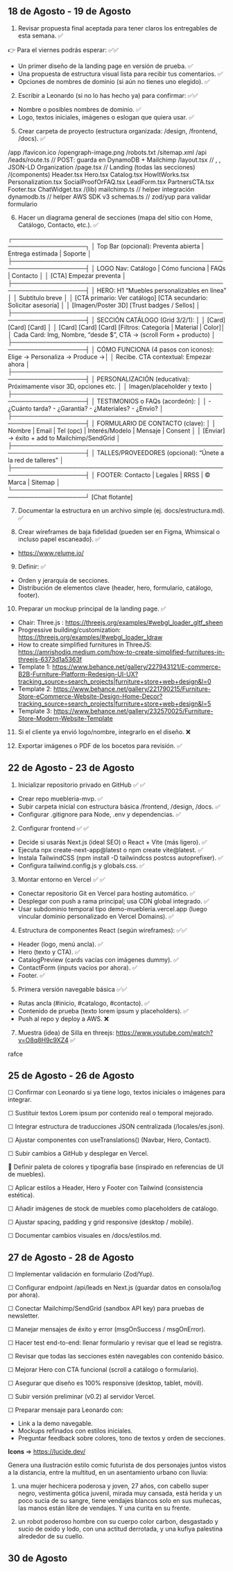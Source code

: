 ## 18 de Agosto - 19 de Agosto

1. Revisar propuesta final aceptada para tener claros los entregables de esta semana. ✅

👉 Para el viernes podrás esperar: ✅✅

- Un primer diseño de la landing page en versión de prueba. ✅
- Una propuesta de estructura visual lista para recibir tus comentarios. ✅
- Opciones de nombres de dominio (si aún no tienes uno elegido). ✅

2. Escribir a Leonardo (si no lo has hecho ya) para confirmar: ✅✅
- Nombre o posibles nombres de dominio.  ✅
- Logo, textos iniciales, imágenes o eslogan que quiera usar.  ✅

5. Crear carpeta de proyecto (estructura organizada: /design, /frontend, /docs). ✅

/app
  /favicon.ico
  /opengraph-image.png
  /robots.txt
  /sitemap.xml
  /api
    /leads/route.ts        // POST: guarda en DynamoDB + Mailchimp
  /layout.tsx              // <html>, <body>, JSON-LD Organization
  /page.tsx                // Landing (todas las secciones)
  /(components)
    Header.tsx
    Hero.tsx
    Catalog.tsx
    HowItWorks.tsx
    Personalization.tsx
    SocialProofOrFAQ.tsx
    LeadForm.tsx
    PartnersCTA.tsx
    Footer.tsx
    ChatWidget.tsx
  /(lib)
    mailchimp.ts           // helper integración
    dynamodb.ts            // helper AWS SDK v3
    schemas.ts             // zod/yup para validar formulario


6. Hacer un diagrama general de secciones (mapa del sitio con Home, Catálogo, Contacto, etc.). ✅

┌───────────────────────────────────────────────────────────────────┐
│ Top Bar (opcional): Preventa abierta | Entrega estimada | Soporte │
├───────────────────────────────────────────────────────────────────┤
│ LOGO             Nav: Catálogo | Cómo funciona | FAQs | Contacto  │
│                                [CTA] Empezar preventa             │
├───────────────────────────────────────────────────────────────────┤
│ HERO: H1 “Muebles personalizables en línea”                        │
│ Subtítulo breve                                                     │
│ [CTA primario: Ver catálogo]  [CTA secundario: Solicitar asesoría] │
│ [Imagen/Poster 3D]   [Trust badges / Sellos]                       │
├───────────────────────────────────────────────────────────────────┤
│ SECCIÓN CATÁLOGO (Grid 3/2/1):                                     │
│ [Card] [Card] [Card]                                               │
│ [Card] [Card] [Card]         [Filtros: Categoría | Material | Color]│
│ Cada Card: Img, Nombre, “desde $”, CTA → (scroll Form + producto)  │
├───────────────────────────────────────────────────────────────────┤
│ CÓMO FUNCIONA (4 pasos con iconos): Elige → Personaliza → Produce →│
│ Recibe. CTA contextual: Empezar ahora                              │
├───────────────────────────────────────────────────────────────────┤
│ PERSONALIZACIÓN (educativa): Próximamente visor 3D, opciones etc.  │
│ Imagen/placeholder y texto                                         │
├───────────────────────────────────────────────────────────────────┤
│ TESTIMONIOS o FAQs (acordeón):                                     │
│ - ¿Cuánto tarda?  - ¿Garantía?  - ¿Materiales?  - ¿Envío?          │
├───────────────────────────────────────────────────────────────────┤
│ FORMULARIO DE CONTACTO (clave):                                    │
│ Nombre | Email | Tel (opc) | Interés/Modelo | Mensaje | Consent    │
│ [Enviar] → éxito + add to Mailchimp/SendGrid                       │
├───────────────────────────────────────────────────────────────────┤
│ TALLES/PROVEEDORES (opcional): “Únete a la red de talleres”        │
├───────────────────────────────────────────────────────────────────┤
│ FOOTER: Contacto | Legales | RRSS | © Marca | Sitemap              │
└───────────────────────────────────────────────────────────────────┘
   [Chat flotante]


7. Documentar la estructura en un archivo simple (ej. docs/estructura.md). ✅

8. Crear wireframes de baja fidelidad (pueden ser en Figma, Whimsical o incluso papel escaneado). ✅
- https://www.relume.io/


9. Definir: ✅
- Orden y jerarquía de secciones.
- Distribución de elementos clave (header, hero, formulario, catálogo, footer).

10. Preparar un mockup principal de la landing page. ✅
- Chair: Three.js : https://threejs.org/examples/#webgl_loader_gltf_sheen 
- Progressive building/customization: https://threejs.org/examples/#webgl_loader_ldraw
- How to create simplified furnitures in ThreeJS: https://amrishodiq.medium.com/how-to-create-simplified-furnitures-in-threejs-6373d1a5363f
- Template 1: https://www.behance.net/gallery/227943121/E-commerce-B2B-Furniture-Platform-Redesign-UI-UX?tracking_source=search_projects|furniture+store+web+design&l=0
- Template 2: https://www.behance.net/gallery/221790215/Furniture-Store-eCommerce-Website-Design-Home-Decor?tracking_source=search_projects|furniture+store+web+design&l=5
- Template 3: https://www.behance.net/gallery/232570025/Furniture-Store-Modern-Website-Template

11. Si el cliente ya envió logo/nombre, integrarlo en el diseño. ❌

12. Exportar imágenes o PDF de los bocetos para revisión. ✅

## 22 de Agosto - 23 de Agosto

1. Inicializar repositorio privado en GitHub  ✅ ✅
- Crear repo muebleria-mvp. ✅
- Subir carpeta inicial con estructura básica /frontend, /design, /docs. ✅
- Configurar .gitignore para Node, .env y dependencias. ✅

2. Configurar frontend ✅ ✅
- Decide si usarás Next.js (ideal SEO) o React + Vite (más ligero). ✅
- Ejecuta npx create-next-app@latest o npm create vite@latest. ✅
- Instala TailwindCSS (npm install -D tailwindcss postcss autoprefixer). ✅
- Configura tailwind.config.js y globals.css. ✅

3. Montar entorno en Vercel ✅ ✅
- Conectar repositorio Git en Vercel para hosting automático. ✅
- Desplegar con push a rama principal; usa CDN global integrado. ✅
- Usar subdominio temporal tipo demo-muebleria.vercel.app (luego vincular dominio personalizado en Vercel Domains). ✅

4. Estructura de componentes React (según wireframes): ✅✅
- Header (logo, menú ancla). ✅
- Hero (texto y CTA). ✅
- CatalogPreview (cards vacías con imágenes dummy). ✅
- ContactForm (inputs vacíos por ahora). ✅
- Footer. ✅

5. Primera versión navegable básica ✅✅
- Rutas ancla (#inicio, #catalogo, #contacto). ✅
- Contenido de prueba (texto lorem ipsum y placeholders). ✅
- Push al repo y deploy a AWS. ❌

7. Muestra (idea) de Silla en threejs: https://www.youtube.com/watch?v=O8q8H9c9XZ4 ✅

rafce

## 25 de Agosto - 26 de Agosto

☐ Confirmar con Leonardo si ya tiene logo, textos iniciales o imágenes para integrar.

☐ Sustituir textos Lorem ipsum por contenido real o temporal mejorado.

☐ Integrar estructura de traducciones JSON centralizada (/locales/es.json).

☐ Ajustar componentes con useTranslations() (Navbar, Hero, Contact).

☐ Subir cambios a GitHub y desplegar en Vercel.

📌 Definir paleta de colores y tipografía base (inspirado en referencias de UI de muebles). 

☐ Aplicar estilos a Header, Hero y Footer con Tailwind (consistencia estética).

☐ Añadir imágenes de stock de muebles como placeholders de catálogo.

☐ Ajustar spacing, padding y grid responsive (desktop / mobile).

☐ Documentar cambios visuales en /docs/estilos.md.

## 27 de Agosto - 28 de Agosto

☐ Implementar validación en formulario (Zod/Yup).

☐ Configurar endpoint /api/leads en Next.js (guardar datos en consola/log por ahora).

☐ Conectar Mailchimp/SendGrid (sandbox API key) para pruebas de newsletter.

☐ Manejar mensajes de éxito y error (msgOnSuccess / msgOnError).

☐ Hacer test end-to-end: llenar formulario y revisar que el lead se registra.

☐ Revisar que todas las secciones estén navegables con contenido básico.

☐ Mejorar Hero con CTA funcional (scroll a catálogo o formulario).

☐ Asegurar que diseño es 100% responsive (desktop, tablet, móvil).

☐ Subir versión preliminar (v0.2) al servidor Vercel.

☐ Preparar mensaje para Leonardo con:
- Link a la demo navegable.
- Mockups refinados con estilos iniciales.
- Preguntar feedback sobre colores, tono de textos y orden de secciones.

**Icons** => https://lucide.dev/


Genera una ilustración estilo comic futurista de dos personajes juntos vistos a la distancia, entre la multitud, en un asentamiento urbano con lluvia: 

1) una mujer hechicera poderosa y joven, 27 años, con cabello super negro, vestimenta gótica juvenil, mirada muy cansada, está herida y un poco sucia de su sangre, tiene vendajes blancos solo en sus muñecas, las manos están libre de vendajes. Y una curita en su frente.

2) un robot poderoso hombre con su cuerpo color carbon, desgastado y sucio de oxido y lodo,  con una actitud derrotada, y una kufiya palestina alrededor de su cuello. 


## 30 de Agosto
